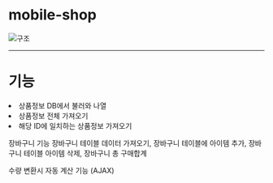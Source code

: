 # mobile-shop

![구조](https://user-images.githubusercontent.com/65330249/97081044-b83f4300-163a-11eb-8e77-89b2a7f19dce.jpg)

------
<h1>기능</h1>
<li>상품정보 DB에서 불러와 나열</li> 
<li>상품정보 전체 가져오기</li> 
<li>해당 ID에 일치하는 상품정보 가져오기</li> 

장바구니 기능 
장바구니 테이블 데이터 가져오기, 장바구니 테이블에 아이템 추가,
장바구니 테이블 아이템 삭제, 장바구니 총 구매합계

수량 변환시 자동 계산 기능 (AJAX)

